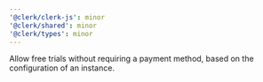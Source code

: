 ```yaml
---
'@clerk/clerk-js': minor
'@clerk/shared': minor
'@clerk/types': minor
---
```


Allow free trials without requiring a payment method, based on the configuration of an instance.